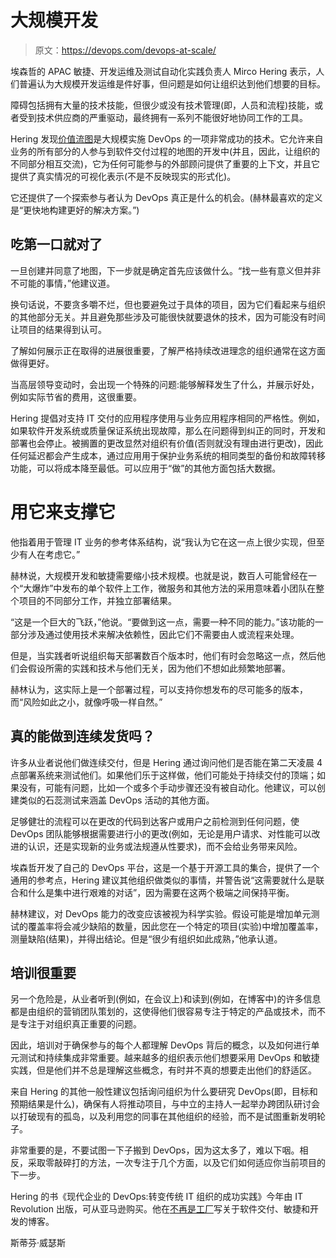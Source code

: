 # 大规模开发

> 原文：<https://devops.com/devops-at-scale/>

埃森哲的 APAC 敏捷、开发运维及测试自动化实践负责人 Mirco Hering 表示，人们普遍认为大规模开发运维是件好事，但问题是如何让组织达到他们想要的目标。

障碍包括拥有大量的技术技能，但很少或没有技术管理(即，人员和流程)技能，或者受到技术供应商的严重驱动，最终拥有一系列不能很好地协同工作的工具。

Hering 发现[价值流图](https://en.wikipedia.org/wiki/Value_stream_mapping)是大规模实施 DevOps 的一项非常成功的技术。它允许来自业务的所有部分的人参与到软件交付过程的地图的开发中(并且，因此，让组织的不同部分相互交流)，它为任何可能参与的外部顾问提供了重要的上下文，并且它提供了真实情况的可视化表示(不是不反映现实的形式化)。

它还提供了一个探索参与者认为 DevOps 真正是什么的机会。(赫林最喜欢的定义是“更快地构建更好的解决方案。”)

## 吃第一口就对了

一旦创建并同意了地图，下一步就是确定首先应该做什么。“找一些有意义但并非不可能的事情，”他建议道。

换句话说，不要贪多嚼不烂，但也要避免过于具体的项目，因为它们看起来与组织的其他部分无关。并且避免那些涉及可能很快就要退休的技术，因为可能没有时间让项目的结果得到认可。

了解如何展示正在取得的进展很重要，了解严格持续改进理念的组织通常在这方面做得更好。

当高层领导变动时，会出现一个特殊的问题:能够解释发生了什么，并展示好处，例如实际节省的费用，这很重要。

Hering 提倡对支持 IT 交付的应用程序使用与业务应用程序相同的严格性。例如，如果软件开发系统或质量保证系统出现故障，那么在问题得到纠正的同时，开发和部署也会停止。被搁置的更改显然对组织有价值(否则就没有理由进行更改)，因此任何延迟都会产生成本，通过应用用于保护业务系统的相同类型的备份和故障转移功能，可以将成本降至最低。可以应用于“做”的其他方面包括大数据。

# 用它来支撑它

他指着用于管理 IT 业务的参考体系结构，说“我认为它在这一点上很少实现，但至少有人在考虑它。”

赫林说，大规模开发和敏捷需要缩小技术规模。也就是说，数百人可能曾经在一个“大爆炸”中发布的单个软件上工作，微服务和其他方法的采用意味着小团队在整个项目的不同部分工作，并独立部署结果。

“这是一个巨大的飞跃，”他说。“要做到这一点，需要一种不同的能力。”该功能的一部分涉及通过使用技术来解决依赖性，因此它们不需要由人或流程来处理。

但是，当实践者听说组织每天部署数百个版本时，他们有时会忽略这一点，然后他们会假设所需的实践和技术与他们无关，因为他们不想如此频繁地部署。

赫林认为，这实际上是一个部署过程，可以支持你想发布的尽可能多的版本，而“风险如此之小，就像呼吸一样自然。”

## 真的能做到连续发货吗？

许多从业者说他们做连续交付，但是 Hering 通过询问他们是否能在第二天凌晨 4 点部署系统来测试他们。如果他们乐于这样做，他们可能处于持续交付的顶端；如果没有，可能有问题，比如一个或多个手动步骤还没有被自动化。他建议，可以创建类似的石蕊测试来涵盖 DevOps 活动的其他方面。

足够健壮的流程可以在更改的代码到达客户或用户之前检测到任何问题，使 DevOps 团队能够根据需要进行小的更改(例如，无论是用户请求、对性能可以改进的认识，还是实现新的业务或法规遵从性要求)，而不会给业务带来风险。

埃森哲开发了自己的 DevOps 平台，这是一个基于开源工具的集合，提供了一个通用的参考点，Hering 建议其他组织做类似的事情，并警告说“这需要就什么是联合和什么是集中进行艰难的对话”，因为需要在这两个极端之间保持平衡。

赫林建议，对 DevOps 能力的改变应该被视为科学实验。假设可能是增加单元测试的覆盖率将会减少缺陷的数量，因此您在一个特定的项目(实验)中增加覆盖率，测量缺陷(结果)，并得出结论。但是“很少有组织如此成熟，”他承认道。

## 培训很重要

另一个危险是，从业者听到(例如，在会议上)和读到(例如，在博客中)的许多信息都是由组织的营销团队策划的，这使得他们很容易专注于特定的产品或技术，而不是专注于对组织真正重要的问题。

因此，培训对于确保参与的每个人都理解 DevOps 背后的概念，以及如何进行单元测试和持续集成非常重要。越来越多的组织表示他们想要采用 DevOps 和敏捷实践，但是他们并不总是理解这些概念，有时并不真的想要走出他们的舒适区。

来自 Hering 的其他一般性建议包括询问组织为什么要研究 DevOps(即，目标和预期结果是什么)，确保有人将推动项目，与中立的主持人一起举办跨团队研讨会以打破现有的孤岛，以及利用您的同事在其他组织的经验，而不是试图重新发明轮子。

非常重要的是，不要试图一下子搬到 DevOps，因为这太多了，难以下咽。相反，采取零敲碎打的方法，一次专注于几个方面，以及它们如何适应你当前项目的下一步。

Hering 的书《现代企业的 DevOps:转变传统 IT 组织的成功实践》今年由 IT Revolution 出版，可从亚马逊购买。他在[不再是工厂](https://notafactoryanymore.com/)写关于软件交付、敏捷和开发的博客。

斯蒂芬·威瑟斯